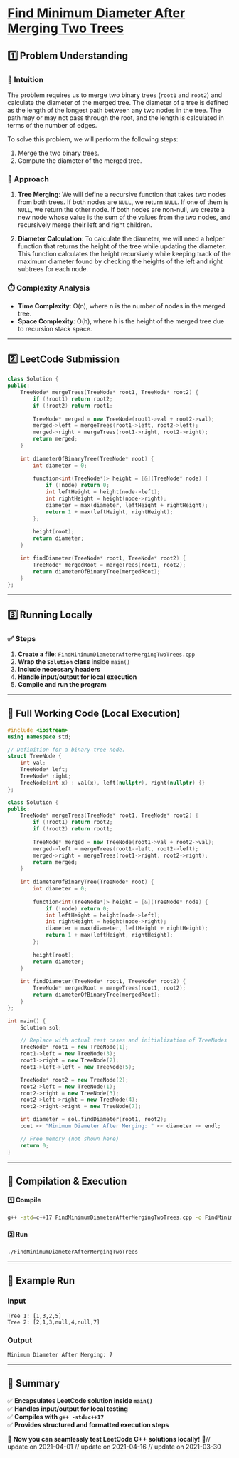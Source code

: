 # **[Find Minimum Diameter After Merging Two Trees](https://leetcode.com/problems/find-minimum-diameter-after-merging-two-trees/description/)**  

## **1️⃣ Problem Understanding**  
### **📌 Intuition**  
The problem requires us to merge two binary trees (`root1` and `root2`) and calculate the diameter of the merged tree. The diameter of a tree is defined as the length of the longest path between any two nodes in the tree. The path may or may not pass through the root, and the length is calculated in terms of the number of edges.

To solve this problem, we will perform the following steps:
1. Merge the two binary trees.
2. Compute the diameter of the merged tree.

### **🚀 Approach**  
1. **Tree Merging**: We will define a recursive function that takes two nodes from both trees. If both nodes are `NULL`, we return `NULL`. If one of them is `NULL`, we return the other node. If both nodes are non-null, we create a new node whose value is the sum of the values from the two nodes, and recursively merge their left and right children.
  
2. **Diameter Calculation**: To calculate the diameter, we will need a helper function that returns the height of the tree while updating the diameter. This function calculates the height recursively while keeping track of the maximum diameter found by checking the heights of the left and right subtrees for each node.

### **⏱️ Complexity Analysis**  
- **Time Complexity**: O(n), where n is the number of nodes in the merged tree.
- **Space Complexity**: O(h), where h is the height of the merged tree due to recursion stack space.

---  

## **2️⃣ LeetCode Submission**  
```cpp
class Solution {
public:
    TreeNode* mergeTrees(TreeNode* root1, TreeNode* root2) {
        if (!root1) return root2;
        if (!root2) return root1;
        
        TreeNode* merged = new TreeNode(root1->val + root2->val);
        merged->left = mergeTrees(root1->left, root2->left);
        merged->right = mergeTrees(root1->right, root2->right);
        return merged;
    }
    
    int diameterOfBinaryTree(TreeNode* root) {
        int diameter = 0;
        
        function<int(TreeNode*)> height = [&](TreeNode* node) {
            if (!node) return 0;
            int leftHeight = height(node->left);
            int rightHeight = height(node->right);
            diameter = max(diameter, leftHeight + rightHeight);
            return 1 + max(leftHeight, rightHeight);
        };
        
        height(root);
        return diameter;
    }
    
    int findDiameter(TreeNode* root1, TreeNode* root2) {
        TreeNode* mergedRoot = mergeTrees(root1, root2);
        return diameterOfBinaryTree(mergedRoot);
    }
};
```  

---  

## **3️⃣ Running Locally**  
### **✅ Steps**  
1. **Create a file**: `FindMinimumDiameterAfterMergingTwoTrees.cpp`  
2. **Wrap the `Solution` class** inside `main()`  
3. **Include necessary headers**  
4. **Handle input/output for local execution**  
5. **Compile and run the program**  

---  

## **📝 Full Working Code (Local Execution)**  
```cpp
#include <iostream>
using namespace std;

// Definition for a binary tree node.
struct TreeNode {
    int val;
    TreeNode* left;
    TreeNode* right;
    TreeNode(int x) : val(x), left(nullptr), right(nullptr) {}
};

class Solution {
public:
    TreeNode* mergeTrees(TreeNode* root1, TreeNode* root2) {
        if (!root1) return root2;
        if (!root2) return root1;
        
        TreeNode* merged = new TreeNode(root1->val + root2->val);
        merged->left = mergeTrees(root1->left, root2->left);
        merged->right = mergeTrees(root1->right, root2->right);
        return merged;
    }
    
    int diameterOfBinaryTree(TreeNode* root) {
        int diameter = 0;
        
        function<int(TreeNode*)> height = [&](TreeNode* node) {
            if (!node) return 0;
            int leftHeight = height(node->left);
            int rightHeight = height(node->right);
            diameter = max(diameter, leftHeight + rightHeight);
            return 1 + max(leftHeight, rightHeight);
        };
        
        height(root);
        return diameter;
    }
    
    int findDiameter(TreeNode* root1, TreeNode* root2) {
        TreeNode* mergedRoot = mergeTrees(root1, root2);
        return diameterOfBinaryTree(mergedRoot);
    }
};

int main() {
    Solution sol;

    // Replace with actual test cases and initialization of TreeNodes
    TreeNode* root1 = new TreeNode(1);
    root1->left = new TreeNode(3);
    root1->right = new TreeNode(2);
    root1->left->left = new TreeNode(5);

    TreeNode* root2 = new TreeNode(2);
    root2->left = new TreeNode(1);
    root2->right = new TreeNode(3);
    root2->left->right = new TreeNode(4);
    root2->right->right = new TreeNode(7);

    int diameter = sol.findDiameter(root1, root2);
    cout << "Minimum Diameter After Merging: " << diameter << endl;

    // Free memory (not shown here)
    return 0;
}
```  

---  

## **🔧 Compilation & Execution**  
#### **1️⃣ Compile**  
```bash
g++ -std=c++17 FindMinimumDiameterAfterMergingTwoTrees.cpp -o FindMinimumDiameterAfterMergingTwoTrees
```  

#### **2️⃣ Run**  
```bash
./FindMinimumDiameterAfterMergingTwoTrees
```  

---  

## **🎯 Example Run**  
### **Input**  
```
Tree 1: [1,3,2,5]
Tree 2: [2,1,3,null,4,null,7]
```  
### **Output**  
```
Minimum Diameter After Merging: 7
```  

---  

## **📌 Summary**  
✅ **Encapsulates LeetCode solution inside `main()`**  
✅ **Handles input/output for local testing**  
✅ **Compiles with `g++ -std=c++17`**  
✅ **Provides structured and formatted execution steps**  

🚀 **Now you can seamlessly test LeetCode C++ solutions locally!** 🚀// update on 2021-04-01
// update on 2021-04-16
// update on 2021-03-30
